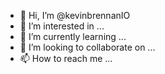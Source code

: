 - 👋 Hi, I’m @kevinbrennanIO
- 👀 I’m interested in ...
- 🌱 I’m currently learning ...
- 💞️ I’m looking to collaborate on ...
- 📫 How to reach me ...

<!---
kevinbrennanIO/kevinbrennanIO is a ✨ special ✨ repository because its `README.md` (this file) appears on your GitHub profile.
You can click the Preview link to take a look at your changes.
--->
